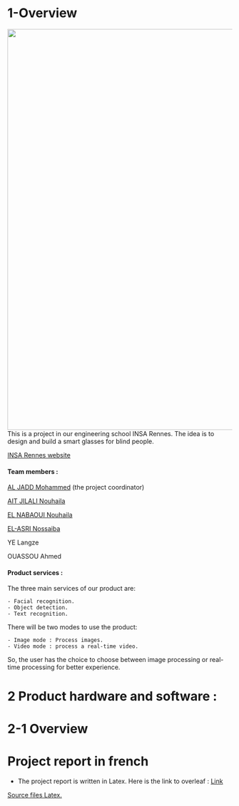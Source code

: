 # 1-Overview
<img src="https://github.com/mohammedAljadd/smart-glasses/blob/main/smart-glasses-design.jpg" width="900">
This is a project in our engineering school INSA Rennes. The idea is to design and build a smart glasses for blind people.

[INSA Rennes website](https://www.insa-rennes.fr/)

#### Team members :

[AL JADD Mohammed](https://www.linkedin.com/in/aljadd/) (the project coordinator)

[AIT JILALI Nouhaila](https://www.linkedin.com/in/nouhaila-ait-jilali-a751951b7/)

[EL NABAOUI Nouhaila](https://www.linkedin.com/in/nouhaila-el-nabaoui-b43b8b19b/)

[EL-ASRI Nossaiba](https://www.linkedin.com/in/nossaiba-el-asri-725b331b2/)

YE Langze

OUASSOU Ahmed

#### Product services :

The three main services of our product are:
    
    - Facial recognition.
    - Object detection.
    - Text recognition.

There will be two modes to use the product:

    - Image mode : Process images. 
    - Video mode : process a real-time video.

So, the user has the choice to choose between image processing or real-time processing for better experience.  


# 2 Product hardware and software :

# 2-1 Overview









# Project report in french

- The project report is written in Latex. Here is the link to overleaf : <a href="https://www.overleaf.com/project/61e4b995b878196c857a475c" target="_blank">Link</a>

<a href="https://github.com/mohammedAljadd/iEars/tree/main/Project%20report%20in%20Latex" target="_blank">Source files Latex.</a>



